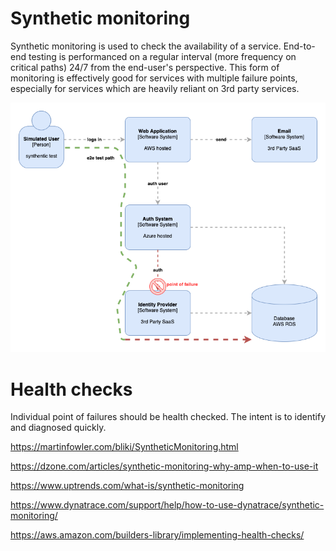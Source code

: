 # Synthetic monitoring
Synthetic monitoring is used to check the availability of a service. End-to-end testing is performanced on a regular interval (more frequency on critical paths) 24/7 from the end-user's perspective. This form of monitoring is effectively good for services with multiple failure points, especially for services which are heavily reliant on 3rd party services.

![Image description](https://github.com/jaylensoeur/monitoring/blob/master/e2e-point-of-failure.png)


# Health checks
Individual point of failures should be health checked. The intent is to identify and diagnosed quickly.

https://martinfowler.com/bliki/SyntheticMonitoring.html

https://dzone.com/articles/synthetic-monitoring-why-amp-when-to-use-it

https://www.uptrends.com/what-is/synthetic-monitoring

https://www.dynatrace.com/support/help/how-to-use-dynatrace/synthetic-monitoring/

https://aws.amazon.com/builders-library/implementing-health-checks/
